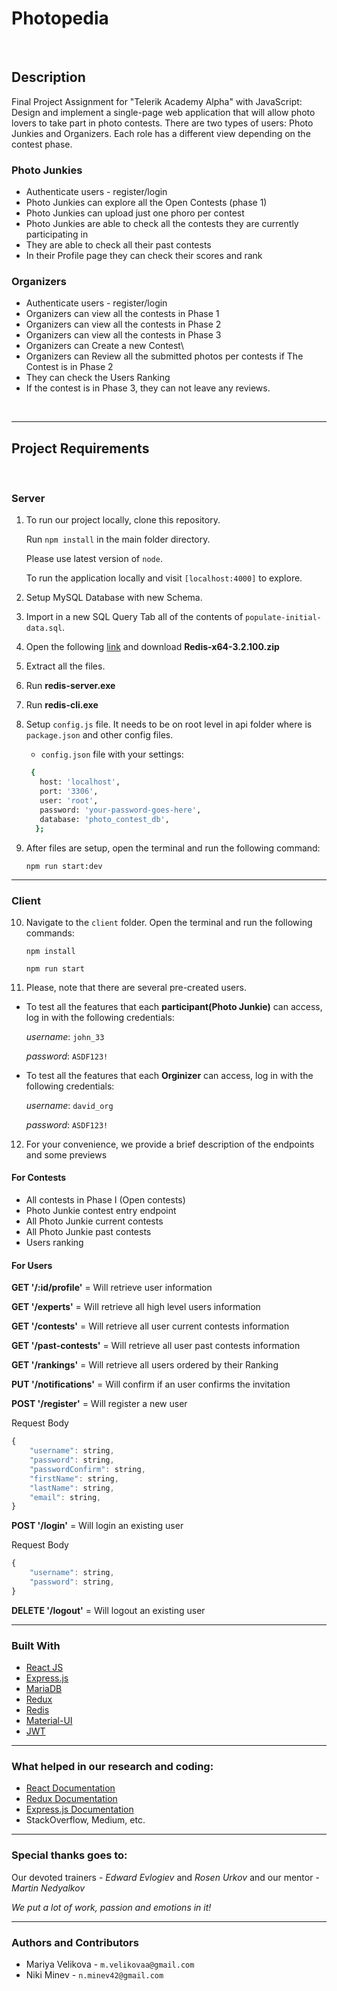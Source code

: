 # Photopedia

<br/>

## Description
Final Project Assignment for "Telerik Academy Alpha" with JavaScript: 
Design and implement a single-page web application that will allow photo lovers to take part in photo contests. There are two types of users: Photo Junkies and Organizers. Each role has a different view depending on the contest phase. 

### Photo Junkies
- Authenticate users - register/login
- Photo Junkies can explore all the Open Contests (phase 1)
- Photo Junkies can upload just one phoro per contest 
- Photo Junkies are able to check all the contests they are currently participating in
- They are able to check all their past contests
- In their Profile page they can check their scores and rank
### Organizers
- Authenticate users - register/login
- Organizers can view all the contests in Phase 1
- Organizers can view all the contests in Phase 2
- Organizers can view all the contests in Phase 3
- Organizers can Create a new Contest\
- Organizers can Review all the submitted photos per contests if The Contest is in Phase 2
- They can check the Users Ranking 
- If the contest is in Phase 3, they can not leave any reviews.
<br/>

---

##  Project Requirements

<br/>

### Server

1. To run our project locally, clone this repository.

    Run `npm install` in the main folder directory.

    Please use latest version of `node`.

    To run the application locally and visit `[localhost:4000]` to explore.


2. Setup MySQL Database with new Schema.

3. Import in a new SQL Query Tab all of the contents of `populate-initial-data.sql`.

4. Open the following [link](https://riptutorial.com/redis/example/29962/installing-and-running-redis-server-on-windows) and download **Redis-x64-3.2.100.zip**

5. Extract all the files.

6. Run **redis-server.exe**

7. Run **redis-cli.exe**
8. Setup `config.js` file. It needs to be on root level in api folder where is `package.json` and other config files.

   - `config.json` file with your settings:

   ``` sh
    {
      host: 'localhost',
      port: '3306',
      user: 'root',
      password: 'your-password-goes-here',
      database: 'photo_contest_db',
     };
    ```

9. After files are setup, open the terminal and run the following command:

    `npm run start:dev`
  
---

### Client

10. Navigate to the `client` folder. Open the terminal and run the following commands:

 
    `npm install`

    `npm run start`
  
11. Please, note that there are several pre-created users. 
 - To test all the features that each **participant(Photo Junkie)** can access, log in with the following credentials:

     _username_: `john_33`

     _password_: `ASDF123!`

 - To test all the features that each **Orginizer** can access, log in with the following credentials:

     _username_: `david_org`

     _password_: `ASDF123!`  

12. For your convenience, we provide a brief description of the endpoints and some previews
#### For Contests
- All contests in Phase I (Open contests)
- Photo Junkie contest entry endpoint
- All Photo Junkie current contests
- All Photo Junkie past contests
- Users ranking

#### For Users
**GET '/:id/profile'** = Will retrieve user information

**GET '/experts'** = Will retrieve all high level users information

**GET '/contests'** = Will retrieve all user current contests information

**GET '/past-contests'** = Will retrieve all user past contests information

**GET '/rankings'** = Will retrieve all users ordered by their Ranking

**PUT '/notifications'** = Will confirm if an user confirms the invitation

**POST '/register'** = Will register a new user

Request Body 
```js
{
    "username": string,
    "password": string,
    "passwordConfirm": string,
    "firstName": string,
    "lastName": string,
    "email": string,
}
```

**POST '/login'** = Will login an existing user

Request Body 
```js
{
    "username": string,
    "password": string,
}
```

**DELETE '/logout'** = Will logout an existing user


---

### Built With

 - [React JS](https://reactjs.org/) 
 - [Express.js](https://expressjs.com/)
 - [MariaDB](https://mariadb.org/)
 - [Redux](https://redux.js.org/) 
 - [Redis](https://redis.io/)
 - [Material-UI](https://material-ui.com/) 
 - [JWT](https://jwt.io/)

---

### What helped in our research and coding:

- [React Documentation](https://reactjs.org/docs/getting-started.html)
- [Redux Documentation](https://redux.js.org/introduction/getting-started)
- [Express.js Documentation](https://expressjs.com/)
- StackOverflow, Medium, etc.

---

### Special thanks goes to: 

Our devoted trainers - _Edward Evlogiev_ and _Rosen Urkov_
and our mentor - _Martin Nedyalkov_

*We put a lot of work, passion and emotions in it!* 

---

### Authors and Contributors

- Mariya Velikova -  `m.velikovaa@gmail.com`
- Niki Minev  -  `n.minev42@gmail.com`